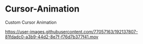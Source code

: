 # Cursor-Animation
Custom Cursor Animation 


https://user-images.githubusercontent.com/77057163/192137807-81fdadc0-a3b9-44d2-8e7f-f76d7b377f41.mov

